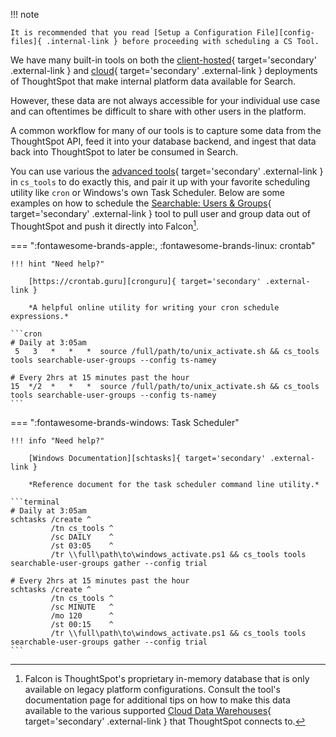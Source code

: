 !!! note

    It is recommended that you read [Setup a Configuration File][config-files]{ .internal-link } before proceeding with scheduling a CS Tool.

We have many built-in tools on both the [client-hosted][sw-sys-ws]{ target='secondary' .external-link } and [cloud][cl-sys-ws]{ target='secondary' .external-link } deployments of ThoughtSpot that make internal platform data available for Search.

However, these data are not always accessible for your individual use case and can oftentimes be difficult to share with other users in the platform.

A common workflow for many of our tools is to capture some data from the ThoughtSpot API, feed it into your database backend, and ingest that data back into ThoughtSpot to later be consumed in Search.

You can use various the [advanced tools][adv-tools]{ target='secondary' .external-link } in `cs_tools` to do exactly this, and pair it up with your favorite scheduling utility like `cron` or Windows's own Task Scheduler. Below are some examples on how to schedule the [Searchable: Users & Groups][tool-sug]{ target='secondary' .external-link } tool to pull user and group data out of ThoughtSpot and push it directly into Falcon[^1].


=== ":fontawesome-brands-apple:, :fontawesome-brands-linux: crontab"

    !!! hint "Need help?"

        [https://crontab.guru][cronguru]{ target='secondary' .external-link }

        *A helpful online utility for writing your cron schedule expressions.*
    
    ```cron
    # Daily at 3:05am
     5   3   *   *   *  source /full/path/to/unix_activate.sh && cs_tools tools searchable-user-groups --config ts-namey

    # Every 2hrs at 15 minutes past the hour
    15  */2  *   *   *  source /full/path/to/unix_activate.sh && cs_tools tools searchable-user-groups --config ts-namey
    ```

=== ":fontawesome-brands-windows: Task Scheduler"

    !!! info "Need help?"

        [Windows Documentation][schtasks]{ target='secondary' .external-link }

        *Reference document for the task scheduler command line utility.*

    ```terminal
    # Daily at 3:05am
    schtasks /create ^
             /tn cs_tools ^
             /sc DAILY    ^
             /st 03:05    ^
             /tr \\full\path\to\windows_activate.ps1 && cs_tools tools searchable-user-groups gather --config trial

    # Every 2hrs at 15 minutes past the hour
    schtasks /create ^
             /tn cs_tools ^
             /sc MINUTE   ^
             /mo 120      ^
             /st 00:15    ^
             /tr \\full\path\to\windows_activate.ps1 && cs_tools tools searchable-user-groups gather --config trial
    ```


[^1]:
    Falcon is ThoughtSpot's proprietary in-memory database that is only available on legacy platform configurations. Consult the tool's documentation page for additional tips on how to make this data available to the various supported [Cloud Data Warehouses][cl-embrace]{ target='secondary' .external-link } that ThoughtSpot connects to.

[adv-tools]: ../../overview#advanced-tools
[cl-sys-ws]: https://cloud-docs.thoughtspot.com/admin/system-monitor/worksheets.html
[cl-embrace]: https://cloud-docs.thoughtspot.com/admin/ts-cloud/embrace.html
[config-files]: ../configuration-file
[cronguru]: https://crontab.guru/
[schtasks]: https://docs.microsoft.com/en-us/previous-versions/orphan-topics/ws.10/cc772785(v=ws.10)?redirectedfrom=MSDN
[sw-sys-ws]: https://docs.thoughtspot.com/latest/admin/system-monitor/worksheets.html
[tool-sug]: ../../searchable-user-groups

